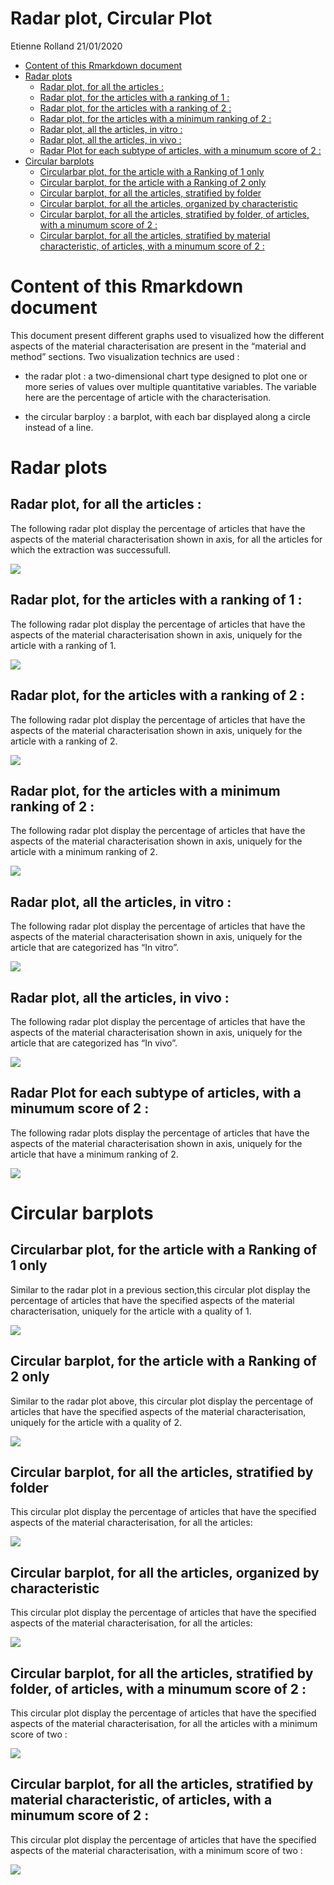 Radar plot, Circular Plot
================
Etienne Rolland
21/01/2020

  - [Content of this Rmarkdown
    document](#content-of-this-rmarkdown-document)
  - [Radar plots](#radar-plots)
      - [Radar plot, for all the articles
        :](#radar-plot-for-all-the-articles)
      - [Radar plot, for the articles with a ranking of 1
        :](#radar-plot-for-the-articles-with-a-ranking-of-1)
      - [Radar plot, for the articles with a ranking of 2
        :](#radar-plot-for-the-articles-with-a-ranking-of-2)
      - [Radar plot, for the articles with a minimum ranking of 2
        :](#radar-plot-for-the-articles-with-a-minimum-ranking-of-2)
      - [Radar plot, all the articles, in vitro
        :](#radar-plot-all-the-articles-in-vitro)
      - [Radar plot, all the articles, in vivo
        :](#radar-plot-all-the-articles-in-vivo)
      - [Radar Plot for each subtype of articles, with a minumum score
        of 2
        :](#radar-plot-for-each-subtype-of-articles-with-a-minumum-score-of-2)
  - [Circular barplots](#circular-barplots)
      - [Circularbar plot, for the article with a Ranking of 1
        only](#circularbar-plot-for-the-article-with-a-ranking-of-1-only)
      - [Circular barplot, for the article with a Ranking of 2
        only](#circular-barplot-for-the-article-with-a-ranking-of-2-only)
      - [Circular barplot, for all the articles, stratified by
        folder](#circular-barplot-for-all-the-articles-stratified-by-folder)
      - [Circular barplot, for all the articles, organized by
        characteristic](#circular-barplot-for-all-the-articles-organized-by-characteristic)
      - [Circular barplot, for all the articles, stratified by folder,
        of articles, with a minumum score of 2
        :](#circular-barplot-for-all-the-articles-stratified-by-folder-of-articles-with-a-minumum-score-of-2)
      - [Circular barplot, for all the articles, stratified by material
        characteristic, of articles, with a minumum score of 2
        :](#circular-barplot-for-all-the-articles-stratified-by-material-characteristic-of-articles-with-a-minumum-score-of-2)

# Content of this Rmarkdown document

This document present different graphs used to visualized how the
different aspects of the material characterisation are present in the
“material and method” sections. Two visualization technics are used :

  - the radar plot : a two-dimensional chart type designed to plot one
    or more series of values over multiple quantitative variables. The
    variable here are the percentage of article with the
    characterisation.

  - the circular barploy : a barplot, with each bar displayed along a
    circle instead of a line.

# Radar plots

## Radar plot, for all the articles :

The following radar plot display the percentage of articles that have
the aspects of the material characterisation shown in axis, for all the
articles for which the extraction was successufull.

![](Radar_circular_barplot_files/figure-gfm/unnamed-chunk-2-1.png)<!-- -->

## Radar plot, for the articles with a ranking of 1 :

The following radar plot display the percentage of articles that have
the aspects of the material characterisation shown in axis, uniquely for
the article with a ranking of 1.

![](Radar_circular_barplot_files/figure-gfm/unnamed-chunk-3-1.png)<!-- -->

## Radar plot, for the articles with a ranking of 2 :

The following radar plot display the percentage of articles that have
the aspects of the material characterisation shown in axis, uniquely for
the article with a ranking of 2.

![](Radar_circular_barplot_files/figure-gfm/unnamed-chunk-4-1.png)<!-- -->

## Radar plot, for the articles with a minimum ranking of 2 :

The following radar plot display the percentage of articles that have
the aspects of the material characterisation shown in axis, uniquely for
the article with a minimum ranking of 2.

![](Radar_circular_barplot_files/figure-gfm/unnamed-chunk-5-1.png)<!-- -->

## Radar plot, all the articles, in vitro :

The following radar plot display the percentage of articles that have
the aspects of the material characterisation shown in axis, uniquely for
the article that are categorized has “In vitro”.

![](Radar_circular_barplot_files/figure-gfm/unnamed-chunk-6-1.png)<!-- -->

## Radar plot, all the articles, in vivo :

The following radar plot display the percentage of articles that have
the aspects of the material characterisation shown in axis, uniquely for
the article that are categorized has “In vivo”.

![](Radar_circular_barplot_files/figure-gfm/unnamed-chunk-7-1.png)<!-- -->

## Radar Plot for each subtype of articles, with a minumum score of 2 :

The following radar plots display the percentage of articles that have
the aspects of the material characterisation shown in axis, uniquely for
the article that have a minimum ranking of 2.

![](Radar_circular_barplot_files/figure-gfm/unnamed-chunk-8-1.png)<!-- -->

# Circular barplots

## Circularbar plot, for the article with a Ranking of 1 only

Similar to the radar plot in a previous section,this circular plot
display the percentage of articles that have the specified aspects of
the material characterisation, uniquely for the article with a quality
of 1.

![](Radar_circular_barplot_files/figure-gfm/unnamed-chunk-9-1.png)<!-- -->

## Circular barplot, for the article with a Ranking of 2 only

Similar to the radar plot above, this circular plot display the
percentage of articles that have the specified aspects of the material
characterisation, uniquely for the article with a quality of 2.

![](Radar_circular_barplot_files/figure-gfm/unnamed-chunk-10-1.png)<!-- -->

## Circular barplot, for all the articles, stratified by folder

This circular plot display the percentage of articles that have the
specified aspects of the material characterisation, for all the
articles:

![](Radar_circular_barplot_files/figure-gfm/unnamed-chunk-11-1.png)<!-- -->

## Circular barplot, for all the articles, organized by characteristic

This circular plot display the percentage of articles that have the
specified aspects of the material characterisation, for all the
articles:

![](Radar_circular_barplot_files/figure-gfm/unnamed-chunk-12-1.png)<!-- -->

## Circular barplot, for all the articles, stratified by folder, of articles, with a minumum score of 2 :

This circular plot display the percentage of articles that have the
specified aspects of the material characterisation, for all the articles
with a minimum score of two :

![](Radar_circular_barplot_files/figure-gfm/unnamed-chunk-13-1.png)<!-- -->

## Circular barplot, for all the articles, stratified by material characteristic, of articles, with a minumum score of 2 :

This circular plot display the percentage of articles that have the
specified aspects of the material characterisation, with a minimum score
of two :

![](Radar_circular_barplot_files/figure-gfm/unnamed-chunk-14-1.png)<!-- -->
